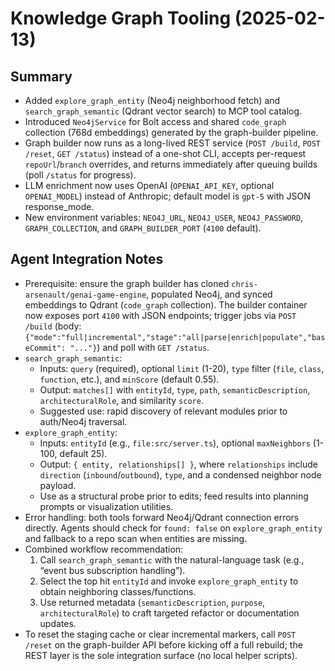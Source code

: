 # Knowledge Graph Tooling (2025-02-13)

## Summary
- Added `explore_graph_entity` (Neo4j neighborhood fetch) and `search_graph_semantic` (Qdrant vector search) to MCP tool catalog.
- Introduced `Neo4jService` for Bolt access and shared `code_graph` collection (768d embeddings) generated by the graph-builder pipeline.
- Graph builder now runs as a long-lived REST service (`POST /build`, `POST /reset`, `GET /status`) instead of a one-shot CLI, accepts per-request `repoUrl`/`branch` overrides, and returns immediately after queuing builds (poll `/status` for progress).
- LLM enrichment now uses OpenAI (`OPENAI_API_KEY`, optional `OPENAI_MODEL`) instead of Anthropic; default model is `gpt-5` with JSON response_mode.
- New environment variables: `NEO4J_URL`, `NEO4J_USER`, `NEO4J_PASSWORD`, `GRAPH_COLLECTION`, and `GRAPH_BUILDER_PORT` (`4100` default).

## Agent Integration Notes
- Prerequisite: ensure the graph builder has cloned `chris-arsenault/genai-game-engine`, populated Neo4j, and synced embeddings to Qdrant (`code_graph` collection). The builder container now exposes port `4100` with JSON endpoints; trigger jobs via `POST /build` (body: `{"mode":"full|incremental","stage":"all|parse|enrich|populate","baseCommit": "..."}`) and poll with `GET /status`.
- `search_graph_semantic`:
  - Inputs: `query` (required), optional `limit` (1-20), `type` filter (`file`, `class`, `function`, etc.), and `minScore` (default 0.55).
  - Output: `matches[]` with `entityId`, `type`, `path`, `semanticDescription`, `architecturalRole`, and similarity `score`.
  - Suggested use: rapid discovery of relevant modules prior to auth/Neo4j traversal.
- `explore_graph_entity`:
  - Inputs: `entityId` (e.g., `file:src/server.ts`), optional `maxNeighbors` (1-100, default 25).
  - Output: `{ entity, relationships[] }`, where `relationships` include `direction` (`inbound`/`outbound`), `type`, and a condensed neighbor node payload.
  - Use as a structural probe prior to edits; feed results into planning prompts or visualization utilities.
- Error handling: both tools forward Neo4j/Qdrant connection errors directly. Agents should check for `found: false` on `explore_graph_entity` and fallback to a repo scan when entities are missing.
- Combined workflow recommendation:
  1. Call `search_graph_semantic` with the natural-language task (e.g., “event bus subscription handling”).
  2. Select the top hit `entityId` and invoke `explore_graph_entity` to obtain neighboring classes/functions.
  3. Use returned metadata (`semanticDescription`, `purpose`, `architecturalRole`) to craft targeted refactor or documentation updates.
- To reset the staging cache or clear incremental markers, call `POST /reset` on the graph-builder API before kicking off a full rebuild; the REST layer is the sole integration surface (no local helper scripts).
